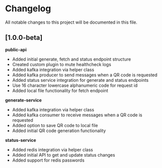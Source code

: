 # Changelog
All notable changes to this project will be documented in this file.

## [1.0.0-beta]
**public-api**
- Added initial generate, fetch and status endpoint structure
- Created custom plugin to mute healthcheck logs
- Added kafka integration via helper class
- Added kafka producer to send messages when a QR code is requested
- Added status service integration for generate and status endpoints
- Use 16 character lowercase alphanumeric code for request id
- Added local file functionality for fetch endpoint

**generate-service**
- Added kafka integration via helper class
- Added kafka consumer to receive messages when a QR code is requested
- Added option to save QR code to local file
- Added initial QR code generation functionality

**status-service**
- Added redis integration via helper class
- Added initial API to get and update status changes
- Added support for redis passwords
